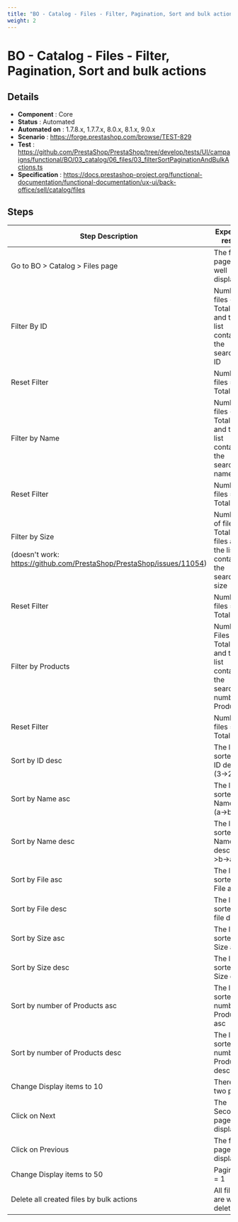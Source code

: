 ```yaml
---
title: "BO - Catalog - Files - Filter, Pagination, Sort and bulk actions"
weight: 2
---
```


# BO - Catalog - Files - Filter, Pagination, Sort and bulk actions
## Details
* **Component** : Core
* **Status** : Automated
* **Automated on** : 1.7.8.x, 1.7.7.x, 8.0.x, 8.1.x, 9.0.x
* **Scenario** : https://forge.prestashop.com/browse/TEST-829
* **Test** : https://github.com/PrestaShop/PrestaShop/tree/develop/tests/UI/campaigns/functional/BO/03_catalog/06_files/03_filterSortPaginationAndBulkActions.ts
* **Specification** : https://docs.prestashop-project.org/functional-documentation/functional-documentation/ux-ui/back-office/sell/catalog/files

## Steps
| Step Description | Expected result |
| ----- | ----- |
| Go to BO > Catalog > Files page | The files page is well displayed |
| Filter By ID | Number files < Total Files and the list contains the searched ID |
| Reset Filter | Number files = Total files |
| Filter by Name | Number files < Total files and the list contains the searched name |
| Reset Filter | Number files = Total files |
| Filter by Size<br><br>(doesn't work: https://github.com/PrestaShop/PrestaShop/issues/11054) | Number of files < Total of files and the list contains the searched size |
| Reset Filter | Number files = Total files |
| Filter by Products | Number Files < Total Files and the list contain the searched number of Products |
| Reset Filter | Number files = Total files |
| Sort by ID desc | The list is sorted by ID desc (3->2->1) |
| Sort by Name asc | The list is sorted by Name asc (a->b->c) |
| Sort by Name desc | The list is sorted by Name desc (c->b->a) |
| Sort by File asc | The list is sorted by File asc |
| Sort by File desc | The list is sorted bu file desc |
| Sort by Size asc | The list is sorted by Size asc |
| Sort by Size desc | The list is sorted by Size desc |
| Sort by number of Products asc | The list is sorted by number of Products asc |
| Sort by number of Products desc | The list is sorted by number of Products desc |
| Change Display items to 10 | There are two pages |
| Click on Next | The Second page is displayed |
| Click on Previous | The first page is displayed |
| Change Display items to 50 | Pagination = 1 |
| Delete all created files by bulk actions | All files are well deleted |
